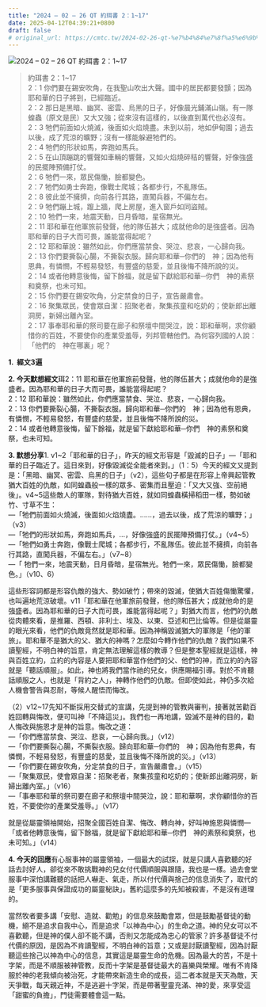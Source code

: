 ```yaml
---
title: "2024 – 02 – 26 QT 約珥書 2：1~17"
date: 2025-04-12T04:39:21+0800
draft: false
# original_url: https://cmtc.tw/2024-02-26-qt-%e7%b4%84%e7%8f%a5%e6%9b%b8-2%ef%bc%9a117
---
```


![2024 – 02 – 26 QT 約珥書 2：1~17](/images/qt.jpg  "2024 – 02 – 26 QT 約珥書 2：1~17")

> 約珥書 2：1~17  
> 2：1 你們要在錫安吹角，在我聖山吹出大聲。國中的居民都要發顫；因為耶和華的日子將到，已經臨近。  
> 2：2 那日是黑暗、幽冥、密雲、烏黑的日子，好像晨光鋪滿山嶺。有一隊蝗蟲（原文是民）又大又強；從來沒有這樣的，以後直到萬代也必沒有。  
> 2：3 牠們前面如火燒滅，後面如火焰燒盡。未到以前，地如伊甸園；過去以後，成了荒涼的曠野；沒有一樣能躲避牠們的。  
> 2：4 牠們的形狀如馬，奔跑如馬兵。  
> 2：5 在山頂蹦跳的響聲如車輛的響聲，又如火焰燒碎秸的響聲，好像強盛的民擺陣預備打仗。  
> 2：6 牠們一來，眾民傷慟，臉都變色。  
> 2：7 牠們如勇士奔跑，像戰士爬城；各都步行，不亂隊伍。  
> 2：8 彼此並不擁擠，向前各行其路，直闖兵器，不偏左右。  
> 2：9 牠們蹦上城，躥上牆，爬上房屋，進入窗戶如同盜賊。  
> 2：10 牠們一來，地震天動，日月昏暗，星宿無光。  
> 2：11 耶和華在他軍旅前發聲，他的隊伍甚大；成就他命的是強盛者。因為耶和華的日子大而可畏，誰能當得起呢？  
> 2：12 耶和華說：雖然如此，你們應當禁食、哭泣、悲哀，一心歸向我。  
> 2：13 你們要撕裂心腸，不撕裂衣服。歸向耶和華─你們的　神；因為他有恩典，有憐憫，不輕易發怒，有豐盛的慈愛，並且後悔不降所說的災。  
> 2：14 或者他轉意後悔，留下餘福，就是留下獻給耶和華─你們　神的素祭和奠祭，也未可知。  
> 2：15 你們要在錫安吹角，分定禁食的日子，宣告嚴肅會。  
> 2：16 聚集眾民，使會眾自潔：招聚老者，聚集孩童和吃奶的；使新郎出離洞房，新婦出離內室。  
> 2：17 事奉耶和華的祭司要在廊子和祭壇中間哭泣，說：耶和華啊，求你顧惜你的百姓，不要使你的產業受羞辱，列邦管轄他們。為何容列國的人說：「他們的　神在哪裏」呢？

**1.  經文3遍**

**2. 今天默想經文**珥2：11 耶和華在他軍旅前發聲，他的隊伍甚大；成就他命的是強盛者。因為耶和華的日子大而可畏，誰能當得起呢？  
2：12 耶和華說：雖然如此，你們應當禁食、哭泣、悲哀，一心歸向我。  
2：13 你們要撕裂心腸，不撕裂衣服。歸向耶和華─你們的　神；因為他有恩典，有憐憫，不輕易發怒，有豐盛的慈愛，並且後悔不降所說的災。  
2：14 或者他轉意後悔，留下餘福，就是留下獻給耶和華─你們　神的素祭和奠祭，也未可知。

**3. 默想分享**1. v1~2「耶和華的日子」，昨天的經文形容是「毀滅的日子」—「耶和華的日子臨近了。這日來到，好像毀滅從全能者來到。」（1：5）今天的經文又提到是：「黑暗、幽冥、密雲、烏黑的日子」（v2），這些句子都是在形容上帝興起管教猶大百姓的仇敵，如同蝗蟲般一樣的眾多、密集而且壓迫：「又大又強、空前絕後」。v4~5這些敵人的軍隊，對待猶大百姓，就如同蝗蟲橫掃稻田一樣，勢如破竹、寸草不生：  
—「牠們前面如火燒滅，後面如火焰燒盡。……，過去以後，成了荒涼的曠野；」（v3）  
—「牠們的形狀如馬，奔跑如馬兵，…，好像強盛的民擺陣預備打仗。」（v4~5）  
—「牠們如勇士奔跑，像戰士爬城；各都步行，不亂隊伍。彼此並不擁擠，向前各行其路，直闖兵器，不偏左右。」（v7~8）  
—「 牠們一來，地震天動，日月昏暗，星宿無光。牠們一來，眾民傷慟，臉都變色。」（v10、6）

這些形容詞都是形容仇敵的強大、勢如破竹；帶來的毀滅，使猶大百姓傷慟驚懼，也叫遍地荒涼破壞。v11「耶和華在他軍旅前發聲，他的隊伍甚大；成就他命的是強盛者。因為耶和華的日子大而可畏，誰能當得起呢？」對猶大而言，他們的仇敵從肉體來看，是推羅、西頓、非利士、埃及、以東、亞述和巴比倫等。但是從屬靈的眼光來看，他們的仇敵竟然就是耶和華。因為神稱毀滅猶大的軍隊是「他的軍旅」。耶和華不是猶大的父、猶大的神嗎？怎麼如今轉作他們的仇敵？我們如果不讀聖經，不明白神的旨意，肯定無法理解這樣的教導？但是整本聖經就是這樣，神與百姓立約，立約的內容是人要把耶和華當作他們的父、他們的神，而立約的內容就是「聽話順服」。如此，神也將我們當作祂的兒女，供應賜福引導。對於不肯聽話順服之人，也就是「背約之人」，神轉作他們的仇敵。但即使如此，神仍多次給人機會警告與忍耐，等候人醒悟而悔改。

（2）v12~17先知不斷採用交替式的宣講，先提到神的管教與審判，接著就苦勸百姓回轉與悔改，便可叫神「不降這災」。我們也一再地講，毀滅不是神的目的，勸人悔改與施恩才是神的旨意。悔改之道：  
—「你們應當禁食、哭泣、悲哀，一心歸向我。」（v12）  
—「你們要撕裂心腸，不撕裂衣服。歸向耶和華─你們的　神；因為他有恩典，有憐憫，不輕易發怒，有豐盛的慈愛，並且後悔不降所說的災。」（v13）  
—「你們要在錫安吹角，分定禁食的日子，宣告嚴肅會。」（v15）  
—「聚集眾民，使會眾自潔：招聚老者，聚集孩童和吃奶的；使新郎出離洞房，新婦出離內室。」（v16）  
—「事奉耶和華的祭司要在廊子和祭壇中間哭泣，說：耶和華啊，求你顧惜你的百姓，不要使你的產業受羞辱。」（v17）

就是從屬靈領袖開始，招聚全國百姓自潔、悔改、轉向神，好叫神施恩與憐憫—「或者他轉意後悔，留下餘福，就是留下獻給耶和華─你們　神的素祭和奠祭，也未可知。」（v14）

**4. 今天的回應**有心服事神的屬靈領袖，一個最大的試探，就是只講人喜歡聽的好話去討好人，卻從來不敢挑戰神的兒女付代價順服與跟隨，我也是一樣。過去會堂服事中深怕講難聽的話把人嚇走、氣走，所以付代價與捨己的信息消失了，取代的是「更多服事與保證成功的屬靈秘訣」。舊約這麼多的先知被殺害，不是沒有道理的。

當然牧者要多講「安慰、造就、勸勉」的信息來鼓勵會眾，但是鼓勵基督徒的動機，絕不是追求自我中心，而是追求「以神為中心」的生命之道。神的兒女可以不喜歡聽，但是神的僕人卻不能不講，否則又怎能成為忠心的管家？許多基督徒不付代價的原因，是因為不肯讀聖經，不明白神的旨意；又或是討厭讀聖經，因為討厭聽這些捨己以神為中心的信息，其實這是屬靈生命的危機。因為最大的苦，不是十字架，而是不順服被神管教，反而十字架是基督徒最大的喜樂與榮耀。唯有不肯降服於神的老我傾向被治死，才能帶來新造生命的成長，這二者本就是天天為敵，天天爭戰，每天親近神，不是逃避十字架，而是帶著聖靈充滿、神的愛，來享受這「甜蜜的負擔」，門徒需要體會這一點。